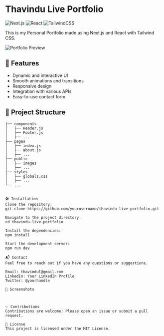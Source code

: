 # Thavindu Live Portfolio

![Next.js](https://img.shields.io/badge/Next.js-000000?style=for-the-badge&logo=nextdotjs&logoColor=white)
![React](https://img.shields.io/badge/React-20232A?style=for-the-badge&logo=react&logoColor=61DAFB)
![TailwindCSS](https://img.shields.io/badge/Tailwind_CSS-38B2AC?style=for-the-badge&logo=tailwind-css&logoColor=white)

This is my Personal Portfolio made using Next.js and React with Tailwind CSS.

![Portfolio Preview](https://your-image-url.com)

## 🚀 Features

- Dynamic and interactive UI
- Smooth animations and transitions
- Responsive design
- Integration with various APIs
- Easy-to-use contact form

## 📂 Project Structure

```plaintext
├── components
│   ├── Header.js
│   ├── Footer.js
│   ├── ...
├── pages
│   ├── index.js
│   ├── about.js
│   ├── ...
├── public
│   ├── images
│   ├── ...
├── styles
│   ├── globals.css
│   ├── ...
└── ...


🛠️ Installation
Clone the repository:
git clone https://github.com/yourusername/thavindu-live-portfolio.git

Navigate to the project directory:
cd thavindu-live-portfolio

Install the dependencies:
npm install

Start the development server:
npm run dev

📬 Contact
Feel free to reach out if you have any questions or suggestions.

Email: thavindul@gmail.com
LinkedIn: Your LinkedIn Profile
Twitter: @yourhandle

📸 Screenshots



✨ Contributions
Contributions are welcome! Please open an issue or submit a pull request.

📝 License
This project is licensed under the MIT License.